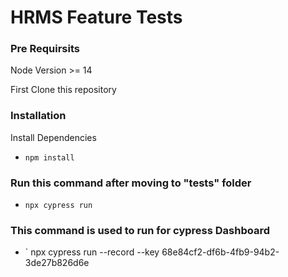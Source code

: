 # HRMS Feature Tests

### Pre Requirsits
Node Version  >= 14

First Clone this repository

### Installation

Install Dependencies

  - `npm install`

###  Run this command after moving to "tests" folder

  - `npx cypress run`

  ###  This command is used to run for cypress Dashboard

  - ` npx cypress run --record --key 68e84cf2-df6b-4fb9-94b2-3de27b826d6e
